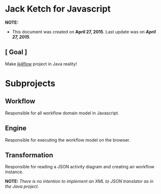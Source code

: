 ﻿# Jack Ketch for Javascript

**NOTE:** 
+ This document was created on **April 27, 2015**. Last update was on ***April 27, 2015***.

## [ Goal ]

Make [jk4flow](https://github.com/alejoceballos/jack-ketch-4-flow "Jack Ketch 4 Flow") project in Java reality!

# Subprojects

## Workflow

Responsible for all workflow domain model in Javascript.

## Engine

Responsible for executing the workflow model on the browser.

## Transformation

Responsible for reading a JSON activity diagram and creating an workflow instance.

**NOTE:** *There is no intention to implement an XML to JSON translator as in the Java project.*